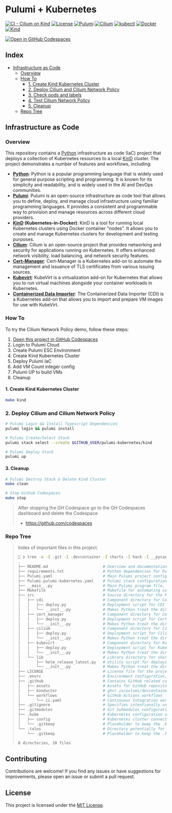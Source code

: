 # Pulumi + Kubernetes

[![CI - Cilium on Kind](https://github.com/usrbinkat/cilium-kubernetes/actions/workflows/ci.yaml/badge.svg)](https://github.com/usrbinkat/cilium-kubernetes/actions/workflows/ci.yaml) [![License](https://img.shields.io/github/license/usrbinkat/iac-mesh-pac)]() [![Pulumi](https://img.shields.io/badge/pulumi-v3.101.1-blueviolet)](https://www.pulumi.com/docs/get-started/install/) [![Cilium](https://img.shields.io/badge/cilium-v1.14.5-blueviolet)](https://docs.cilium.io/en/v1.9/gettingstarted/kind/) [![kubectl](https://img.shields.io/badge/kubectl-v1.29.0-blueviolet)](https://kubernetes.io/docs/tasks/tools/install-kubectl/) [![Docker](https://img.shields.io/badge/docker-v24.0.7-blueviolet)](https://docs.docker.com/get-docker/) [![Kind](https://img.shields.io/badge/kind-v0.20.0-blueviolet)](https://kind.sigs.k8s.io/docs/user/quick-start/)

[![Open in GitHub Codespaces](https://github.com/codespaces/badge.svg)](https://codespaces.new/usrbinkat/cilium-kubernetes)

## Index
- [Infrastructure as Code](#infrastructure-as-code)
  - [Overview](#overview)
  - [How To](#how-to)
    - [1. Create Kind Kubernetes Cluster](#1-create-kind-kubernetes-cluster)
    - [2. Deploy Cilium and Cilium Network Policy](#2-deploy-cilium-and-cilium-network-policy)
    - [3. Check pods and labels](#3-check-pods-and-labels)
    - [4. Test Cilium Network Policy](#4-test-cilium-network-policy)
    - [5. Cleanup](#4-cleanup)
  - [Repo Tree](#repo-tree)

## Infrastructure as Code

### Overview

This repository contains a [Python] infrastructure as code (IaC) project that deploys a collection of Kubernetes resources to a local [KinD](https://kind.sigs.k8s.io/) cluster. The project demonstrates a number of features and workflows, including:

- **[Python]**: Python is a popular programming language that is widely used for general purpose scripting and programming. It is known for its simplicity and readability, and is widely used in the AI and DevOps communities.
- **[Pulumi]**: Pulumi is an open-source infrastructure as code tool that allows you to define, deploy, and manage cloud infrastructure using familiar programming languages. It provides a consistent and programmable way to provision and manage resources across different cloud providers.
- **[KinD] (Kubernetes-in-Docker)**: KinD is a tool for running local Kubernetes clusters using Docker container "nodes". It allows you to create and manage Kubernetes clusters for development and testing purposes.
- **[Cilium]**: Cilium is an open-source project that provides networking and security for applications running on Kubernetes. It offers enhanced network visibility, load balancing, and network security features.
- **[Cert-Manager]**: Cert-Manager is a Kubernetes add-on to automate the management and issuance of TLS certificates from various issuing sources.
- **[Kubevirt]**: KubeVirt is a virtualization add-on for Kubernetes that allows you to run virtual machines alongside your container workloads in Kubernetes.
- **[Containerized Data Importer]**: The Containerized Data Importer (CDI) is a Kubernetes add-on that allows you to import and prepare VM images for use with KubeVirt.

[Cilium]:https://cilium.io
[Pulumi]:https://www.pulumi.com
[Kind]:https://kind.sigs.k8s.io
[Kubevirt]:https://kubevirt.io
[Cert-Manager]:https://cert-manager.io
[Containerized Data Importer]:https://kubevirt.io/user-guide/operations/containerized_data_importer
[Python]:https://www.python.org

### How To

To try the Cilium Network Policy demo, follow these steps:

1. [Open this project in GitHub Codespaces](https://codespaces.new/usrbinkat/cilium-kubernetes)
2. Login to Pulumi Cloud
3. Create Pulumi ESC Environment
4. Create Kind Kubernetes Cluster
5. Deploy Pulumi IaC
6. Add VM Count integer config
7. Pulumi UP to build VMs
8. Cleanup

#### 1. Create Kind Kubernetes Cluster

```bash
make kind
```

### 2. Deploy Cilium and Cilium Network Policy

```bash
# Pulumi Login && Install Typescript Dependencies
pulumi login && pulumi install

# Pulumi Create/Select Stack
pulumi stack select --create $GITHUB_USER/pulumi-kubernetes/kind

# Pulumi Deploy Stack
pulumi up
```

#### 3. Cleanup

```bash
# Pulumi Destroy Stack & Delete Kind Cluster
make clean

# Stop Github Codespaces
make stop
```

> After stopping the GH Codespace go to the GH Codespaces dashboard and delete the Codespace
> - https://github.com/codespaces

### Repo Tree

> Index of important files in this project.
>
> ```bash
> 🐋 ❯ tree -a -I .git -I .devcontainer -I charts -I hack -I __pycache__ -I venv -I .git -I .pulumi
> .
> ├── README.md                        # Overview and documentation for the project
> ├── requirements.txt                 # Python dependencies for Pulumi and other Python tools used in the project
> ├── Pulumi.yaml                      # Main Pulumi project configuration file
> ├── Pulumi.pulumi-kubernetes.yaml    # Pulumi stack configuration specific to the pulumi-kubernetes plugin
> ├── __main__.py                      # Main Pulumi program file, entry point for Pulumi deployments
> ├── Makefile                         # Makefile for automating common tasks and commands
> ├── src                              # Source directory for the Pulumi components/modules
> │   ├── cdi                          # Component directory for Containerized Data Importer (CDI) deployments
> │   │   ├── deploy.py                # Deployment script for CDI
> │   │   └── __init__.py              # Makes Python treat the directories as containing packages
> │   ├── cert_manager                 # Component directory for Cert-Manager deployments
> │   │   ├── deploy.py                # Deployment script for Cert-Manager
> │   │   └── __init__.py              # Makes Python treat the directories as containing packages
> │   ├── cilium                       # Component directory for Cilium network policies deployments
> │   │   ├── deploy.py                # Deployment script for Cilium
> │   │   └── __init__.py              # Makes Python treat the directories as containing packages
> │   ├── kubevirt                     # Component directory for KubeVirt deployments
> │   │   ├── deploy.py                # Deployment script for KubeVirt
> │   │   └── __init__.py              # Makes Python treat the directories as containing packages
> │   └── lib                          # Library directory for shared scripts and utilities
> │       ├── helm_release_latest.py   # Utility script for deploying the latest Helm releases
> │       └── __init__.py              # Makes Python treat the directories as containing packages
> ├── LICENSE                          # License file for the project
> ├── .envrc                           # Environment configuration, typically for direnv to load environment variables
> ├── .github                          # Contains GitHub related configurations and workflows
> │   ├── assets                       # Assets for GitHub repository, like images for README.md
> │   ├── konductor                    # ghcr.io/pulumi/devcontainer based Devcontainer image for project
> │   └── workflows                    # GitHub Actions workflows
> │       └── ci.yaml                  # Continuous Integration workflow configuration for GitHub Actions
> ├── .gitignore                       # Specifies intentionally untracked files to ignore by Git
> ├── .gitmodules                      # Git Submodules configuration file
> ├── .kube                            # Kubernetes configuration directory
> │   ├── config                       # Kubernetes cluster connection and authentication information
> │   └── .gitkeep                     # Placeholder to keep the .kube directory in Git despite being empty
> └── .talos                           # Directory potentially for Talos OS configuration or related files
>     └── .gitkeep                     # Placeholder to keep the .talos directory in Git despite being empty
>
> 8 directories, 20 files
> ```

## Contributing

Contributions are welcome! If you find any issues or have suggestions for improvements, please open an issue or submit a pull request.

## License

This project is licensed under the [MIT License](LICENSE).
